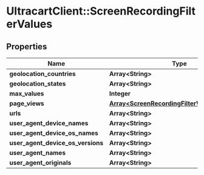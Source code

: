 # UltracartClient::ScreenRecordingFilterValues

## Properties
Name | Type | Description | Notes
------------ | ------------- | ------------- | -------------
**geolocation_countries** | **Array&lt;String&gt;** |  | [optional] 
**geolocation_states** | **Array&lt;String&gt;** |  | [optional] 
**max_values** | **Integer** |  | [optional] 
**page_views** | [**Array&lt;ScreenRecordingFilterValuesPageView&gt;**](ScreenRecordingFilterValuesPageView.md) |  | [optional] 
**urls** | **Array&lt;String&gt;** |  | [optional] 
**user_agent_device_names** | **Array&lt;String&gt;** |  | [optional] 
**user_agent_device_os_names** | **Array&lt;String&gt;** |  | [optional] 
**user_agent_device_os_versions** | **Array&lt;String&gt;** |  | [optional] 
**user_agent_names** | **Array&lt;String&gt;** |  | [optional] 
**user_agent_originals** | **Array&lt;String&gt;** |  | [optional] 


